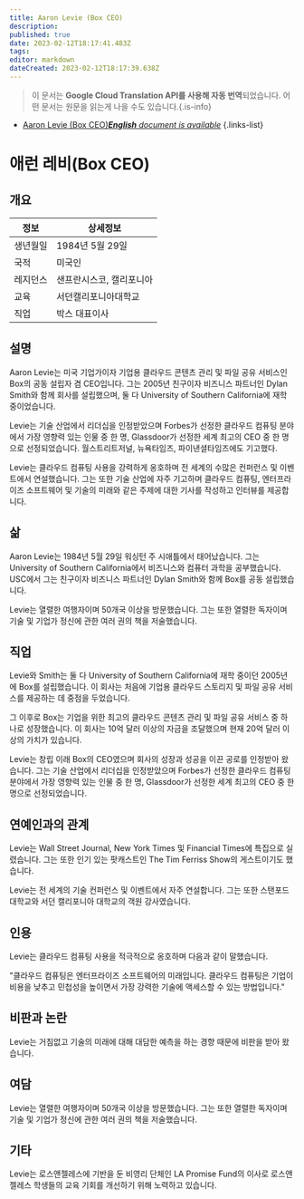 ```yaml
---
title: Aaron Levie (Box CEO)
description: 
published: true
date: 2023-02-12T18:17:41.483Z
tags: 
editor: markdown
dateCreated: 2023-02-12T18:17:39.638Z
---
```


> 이 문서는 **Google Cloud Translation API를 사용해 자동 번역**되었습니다.
어떤 문서는 원문을 읽는게 나을 수도 있습니다.{.is-info}



- [Aaron Levie (Box CEO)***English** document is available*](/en/Knowledge-base/Dictionary/Person/aaron-levie-box-ceo)
{.links-list}


# 애런 레비(Box CEO)

## 개요

| 정보 | 상세정보 |
| ---------- | ------ |
| 생년월일 | 1984년 5월 29일 |
| 국적 | 미국인 |
| 레지던스 | 샌프란시스코, 캘리포니아 |
| 교육 | 서던캘리포니아대학교 |
| 직업 | 박스 대표이사 |

## 설명

Aaron Levie는 미국 기업가이자 기업용 클라우드 콘텐츠 관리 및 파일 공유 서비스인 Box의 공동 설립자 겸 CEO입니다. 그는 2005년 친구이자 비즈니스 파트너인 Dylan Smith와 함께 회사를 설립했으며, 둘 다 University of Southern California에 재학 중이었습니다.

Levie는 기술 산업에서 리더십을 인정받았으며 Forbes가 선정한 클라우드 컴퓨팅 분야에서 가장 영향력 있는 인물 중 한 명, Glassdoor가 선정한 세계 최고의 CEO 중 한 명으로 선정되었습니다. 월스트리트저널, 뉴욕타임즈, 파이낸셜타임즈에도 기고했다.

Levie는 클라우드 컴퓨팅 사용을 강력하게 옹호하며 전 세계의 수많은 컨퍼런스 및 이벤트에서 연설했습니다. 그는 또한 기술 산업에 자주 기고하며 클라우드 컴퓨팅, 엔터프라이즈 소프트웨어 및 기술의 미래와 같은 주제에 대한 기사를 작성하고 인터뷰를 제공합니다.

## 삶

Aaron Levie는 1984년 5월 29일 워싱턴 주 시애틀에서 태어났습니다. 그는 University of Southern California에서 비즈니스와 컴퓨터 과학을 공부했습니다. USC에서 그는 친구이자 비즈니스 파트너인 Dylan Smith와 함께 Box를 공동 설립했습니다.

Levie는 열렬한 여행자이며 50개국 이상을 방문했습니다. 그는 또한 열렬한 독자이며 기술 및 기업가 정신에 관한 여러 권의 책을 저술했습니다.

## 직업

Levie와 Smith는 둘 다 University of Southern California에 재학 중이던 2005년에 Box를 설립했습니다. 이 회사는 처음에 기업용 클라우드 스토리지 및 파일 공유 서비스를 제공하는 데 중점을 두었습니다.

그 이후로 Box는 기업을 위한 최고의 클라우드 콘텐츠 관리 및 파일 공유 서비스 중 하나로 성장했습니다. 이 회사는 10억 달러 이상의 자금을 조달했으며 현재 20억 달러 이상의 가치가 있습니다.

Levie는 창립 이래 Box의 CEO였으며 회사의 성장과 성공을 이끈 공로를 인정받아 왔습니다. 그는 기술 산업에서 리더십을 인정받았으며 Forbes가 선정한 클라우드 컴퓨팅 분야에서 가장 영향력 있는 인물 중 한 명, Glassdoor가 선정한 세계 최고의 CEO 중 한 명으로 선정되었습니다.

## 연예인과의 관계

Levie는 Wall Street Journal, New York Times 및 Financial Times에 특집으로 실렸습니다. 그는 또한 인기 있는 팟캐스트인 The Tim Ferriss Show의 게스트이기도 했습니다.

Levie는 전 세계의 기술 컨퍼런스 및 이벤트에서 자주 연설합니다. 그는 또한 스탠포드 대학교와 서던 캘리포니아 대학교의 객원 강사였습니다.

## 인용

Levie는 클라우드 컴퓨팅 사용을 적극적으로 옹호하며 다음과 같이 말했습니다.

"클라우드 컴퓨팅은 엔터프라이즈 소프트웨어의 미래입니다. 클라우드 컴퓨팅은 기업이 비용을 낮추고 민첩성을 높이면서 가장 강력한 기술에 액세스할 수 있는 방법입니다."

## 비판과 논란

Levie는 거침없고 기술의 미래에 대해 대담한 예측을 하는 경향 때문에 비판을 받아 왔습니다.

## 여담

Levie는 열렬한 여행자이며 50개국 이상을 방문했습니다. 그는 또한 열렬한 독자이며 기술 및 기업가 정신에 관한 여러 권의 책을 저술했습니다.

## 기타

Levie는 로스앤젤레스에 기반을 둔 비영리 단체인 LA Promise Fund의 이사로 로스앤젤레스 학생들의 교육 기회를 개선하기 위해 노력하고 있습니다.